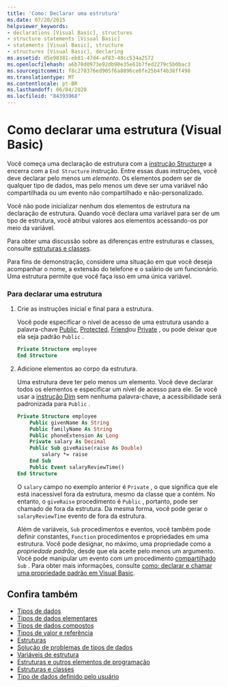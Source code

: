 ```yaml
---
title: 'Como: Declarar uma estrutura'
ms.date: 07/20/2015
helpviewer_keywords:
- declarations [Visual Basic], structures
- structure statements [Visual Basic]
- statements [Visual Basic], structure
- structures [Visual Basic], declaring
ms.assetid: d5e98381-eb81-47d4-af83-48cc534a2572
ms.openlocfilehash: a6b70d0973e92db90e35e61b7fed2279c5b0bac3
ms.sourcegitcommit: f8c270376ed905f6a8896ce0fe25b4f4b38ff498
ms.translationtype: MT
ms.contentlocale: pt-BR
ms.lasthandoff: 06/04/2020
ms.locfileid: "84393968"
---
```

# <a name="how-to-declare-a-structure-visual-basic"></a>Como declarar uma estrutura (Visual Basic)
Você começa uma declaração de estrutura com a [instrução Structure](../../../language-reference/statements/structure-statement.md)e a encerra com a `End Structure` instrução. Entre essas duas instruções, você deve declarar pelo menos um *elemento*. Os elementos podem ser de qualquer tipo de dados, mas pelo menos um deve ser uma variável não compartilhada ou um evento não compartilhado e não-personalizado.  
  
 Você não pode inicializar nenhum dos elementos de estrutura na declaração de estrutura. Quando você declara uma variável para ser de um tipo de estrutura, você atribui valores aos elementos acessando-os por meio da variável.  
  
 Para obter uma discussão sobre as diferenças entre estruturas e classes, consulte [estruturas e classes](structures-and-classes.md).  
  
 Para fins de demonstração, considere uma situação em que você deseja acompanhar o nome, a extensão do telefone e o salário de um funcionário. Uma estrutura permite que você faça isso em uma única variável.  
  
### <a name="to-declare-a-structure"></a>Para declarar uma estrutura  
  
1. Crie as instruções inicial e final para a estrutura.  
  
     Você pode especificar o nível de acesso de uma estrutura usando a palavra-chave [Public](../../../language-reference/modifiers/public.md), [Protected](../../../language-reference/modifiers/protected.md), [Friend](../../../language-reference/modifiers/friend.md)ou [Private](../../../language-reference/modifiers/private.md) , ou pode deixar que ela seja padrão `Public` .  
  
    ```vb  
    Private Structure employee  
    End Structure  
    ```  
  
2. Adicione elementos ao corpo da estrutura.  
  
     Uma estrutura deve ter pelo menos um elemento. Você deve declarar todos os elementos e especificar um nível de acesso para ele. Se você usar a [instrução Dim](../../../language-reference/statements/dim-statement.md) sem nenhuma palavra-chave, a acessibilidade será padronizada para `Public` .  
  
    ```vb  
    Private Structure employee  
        Public givenName As String  
        Public familyName As String  
        Public phoneExtension As Long  
        Private salary As Decimal  
        Public Sub giveRaise(raise As Double)  
            salary *= raise  
        End Sub  
        Public Event salaryReviewTime()  
    End Structure  
    ```  
  
     O `salary` campo no exemplo anterior é `Private` , o que significa que ele está inacessível fora da estrutura, mesmo da classe que a contém. No entanto, o `giveRaise` procedimento é `Public` , portanto, pode ser chamado de fora da estrutura. Da mesma forma, você pode gerar o `salaryReviewTime` evento de fora da estrutura.  
  
     Além de variáveis, `Sub` procedimentos e eventos, você também pode definir constantes, `Function` procedimentos e propriedades em uma estrutura. Você pode designar, no máximo, uma propriedade como a *propriedade padrão*, desde que ela aceite pelo menos um argumento. Você pode manipular um evento com um procedimento [compartilhado](../../../language-reference/modifiers/shared.md) `Sub` . Para obter mais informações, consulte [como: declarar e chamar uma propriedade padrão em Visual Basic](../procedures/how-to-declare-and-call-a-default-property.md).  
  
## <a name="see-also"></a>Confira também

- [Tipos de dados](index.md)
- [Tipos de dados elementares](elementary-data-types.md)
- [Tipos de dados compostos](composite-data-types.md)
- [Tipos de valor e referência](value-types-and-reference-types.md)
- [Estruturas](structures.md)
- [Solução de problemas de tipos de dados](troubleshooting-data-types.md)
- [Variáveis de estrutura](structure-variables.md)
- [Estruturas e outros elementos de programação](structures-and-other-programming-elements.md)
- [Estruturas e classes](structures-and-classes.md)
- [Tipo de dados definido pelo usuário](../../../language-reference/data-types/user-defined-data-type.md)
